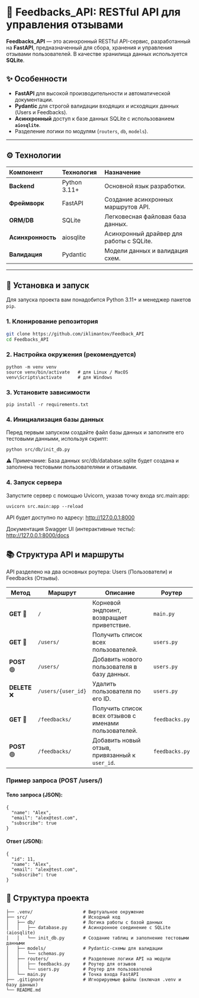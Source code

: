 # 🤖 Feedbacks\_API: RESTful API для управления отзывами

**Feedbacks\_API** — это асинхронный RESTful API-сервис, разработанный на **FastAPI**, предназначенный для сбора, хранения и управления отзывами пользователей. В качестве хранилища данных используется **SQLite**.

## ✨ Особенности

* **FastAPI** для высокой производительности и автоматической документации.
* **Pydantic** для строгой валидации входящих и исходящих данных (Users и Feedbacks).
* **Асинхронный** доступ к базе данных SQLite с использованием **`aiosqlite`**.
* Разделение логики по модулям (`routers`, `db`, `models`).

***

## ⚙️ Технологии

| Компонент | Технология | Назначение |
| :--- | :--- | :--- |
| **Backend** | Python 3.11+ | Основной язык разработки. |
| **Фреймворк** | FastAPI | Создание асинхронных маршрутов API. |
| **ORM/DB** | SQLite | Легковесная файловая база данных. |
| **Асинхронность** | aiosqlite | Асинхронный драйвер для работы с SQLite. |
| **Валидация** | Pydantic | Модели данных и валидация схем. |

***

## 🚀 Установка и запуск

Для запуска проекта вам понадобится Python 3.11+ и менеджер пакетов `pip`.

### 1. Клонирование репозитория

```bash
git clone https://github.com/iklimantov/Feedback_API
cd Feedbacks_API
```

### 2. Настройка окружения (рекомендуется)

```
python -m venv venv
source venv/bin/activate   # для Linux / MacOS
venv\Scripts\activate      # для Windows
```

### 3. Установите зависимости
```
pip install -r requirements.txt
```


### 4. Инициализация базы данных

Перед первым запуском создайте файл базы данных и заполните его тестовыми данными, используя скрипт:

```
python src/db/init_db.py
```

⚠️ Примечание: База данных src/db/database.sqlite будет создана и заполнена тестовыми пользователями и отзывами.

### 4. Запуск сервера

Запустите сервер с помощью Uvicorn, указав точку входа src.main:app:
```
uvicorn src.main:app --reload
```

API будет доступно по адресу: http://127.0.0.1:8000

Документация Swagger UI (интерактивные тесты): http://127.0.0.1:8000/docs

## 📚 Структура API и маршруты

API разделено на два основных роутера: Users (Пользователи) и Feedbacks (Отзывы).

| Метод      | Маршрут            | Описание                                              | Роутер         |
| ---------- | ----------------- | ---------------------------------------------------- | -------------- |
| **GET** 🔹 | `/`               | Корневой эндпоинт, возвращает приветствие.          | `main.py`      |
| **GET** 🔹 | `/users/`         | Получить список всех пользователей.                 | `users.py`     |
| **POST** 🟢| `/users/`         | Добавить нового пользователя в базу данных.         | `users.py`     |
| **DELETE** ❌ | `/users/{user_id}`| Удалить пользователя по его ID.                     | `users.py`     |
| **GET** 🔹 | `/feedbacks/`     | Получить список всех отзывов с именами пользователей.| `feedbacks.py` |
| **POST** 🟢| `/feedbacks/`     | Добавить новый отзыв, привязанный к `user_id`.      | `feedbacks.py` |


### Пример запроса (POST /users/)

#### Тело запроса (JSON):

```
{
  "name": "Alex",
  "email": "alex@test.com",
  "subscribe": true
}
```
#### Ответ (JSON):
```
{
  "id": 11,
  "name": "Alex",
  "email": "alex@test.com",
  "subscribe": true
}
```
## 📂 Структура проекта
```Feedbacks_API/
├── .venv/                   # Виртуальное окружение
├── src/                     # Исходный код
│   ├── db/                  # Логика работы с базой данных
│   │   ├── database.py      # Асинхронное соединение с SQLite (aiosqlite)
│   │   └── init_db.py       # Создание таблиц и заполнение тестовыми данными
│   ├── models/              # Pydantic-схемы для валидации
│   │   └── schemas.py
│   ├── routers/             # Разделение логики API на модули
│   │   ├── feedbacks.py     # Роутер для отзывов
│   │   └── users.py         # Роутер для пользователей
│   └── main.py              # Точка входа FastAPI
├── .gitignore               # Игнорируемые файлы (включая .venv и базу данных)
└── README.md
```


